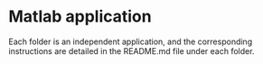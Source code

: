 # Matlab application

Each folder is an independent application, and the corresponding instructions are detailed in the README.md file under each folder.